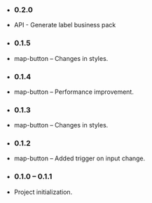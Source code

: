 * ### 0.2.0
* API - Generate label business pack

* ### 0.1.5
* map-button – Changes in styles.

* ### 0.1.4
* map-button – Performance improvement.

* ### 0.1.3
* map-button – Changes in styles.

* ### 0.1.2
* map-button – Added trigger on input change.

* ### 0.1.0 – 0.1.1
* Project initialization.